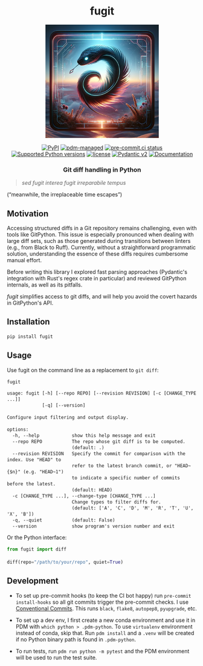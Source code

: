<div align="center">

# fugit

<img src="https://github.com/lmmx/fugit/raw/master/docs/assets/images/hero.png" alt="Fugit Logo" width=300></img>

[![PyPI](https://img.shields.io/pypi/v/fugit?logo=python&logoColor=%23cccccc)](https://pypi.org/project/fugit)
[![pdm-managed](https://img.shields.io/badge/pdm-managed-blueviolet)](https://pdm.fming.dev)
[![pre-commit.ci status](https://results.pre-commit.ci/badge/github/lmmx/fugit/master.svg)](https://results.pre-commit.ci/latest/github/lmmx/fugit/master)
[![Supported Python versions](https://img.shields.io/pypi/pyversions/fugit.svg)](https://pypi.org/project/fugit)
[![license](https://img.shields.io/github/license/lmmx/fugit.svg)](https://github.com/lmmx/fugit/blob/main/LICENSE)
[![Pydantic v2](https://img.shields.io/endpoint?url=https://raw.githubusercontent.com/pydantic/pydantic/main/docs/badge/v2.json)](https://docs.pydantic.dev/latest/contributing/#badges)
[![Documentation](https://readthedocs.org/projects/fugit/badge/?version=latest)](https://fugit.readthedocs.io/en/latest/?version=latest)

### Git diff handling in Python

</div>

> _sed fugit interea fugit irreparabile tempus_

(“meanwhile, the irreplaceable time escapes”)

## Motivation

Accessing structured diffs in a Git repository remains challenging, even with tools like GitPython.
This issue is especially pronounced when dealing with large diff sets, such as those generated
during transitions between linters (e.g., from Black to Ruff). Currently, without a straightforward
programmatic solution, understanding the essence of these diffs requires cumbersome manual effort.

Before writing this library I explored fast parsing approaches (Pydantic's integration with Rust's regex
crate in particular) and reviewed GitPython internals, as well as its pitfalls.

_fugit_ simplifies access to git diffs, and will help you avoid the covert hazards in GitPython's API.

## Installation

```py
pip install fugit
```

## Usage

Use fugit on the command line as a replacement to `git diff`:

```sh
fugit
```

```
usage: fugit [-h] [--repo REPO] [--revision REVISION] [-c [CHANGE_TYPE ...]]
             [-q] [--version]

Configure input filtering and output display.

options:
  -h, --help            show this help message and exit
  --repo REPO           The repo whose git diff is to be computed.
                        (default: .)
  --revision REVISION   Specify the commit for comparison with the index. Use "HEAD" to
                        refer to the latest branch commit, or "HEAD~{$n}" (e.g. "HEAD~1")
                        to indicate a specific number of commits before the latest.
                        (default: HEAD)
  -c [CHANGE_TYPE ...], --change-type [CHANGE_TYPE ...]
                        Change types to filter diffs for.
                        (default: ['A', 'C', 'D', 'M', 'R', 'T', 'U', 'X', 'B'])
  -q, --quiet           (default: False)
  --version             show program's version number and exit
```

Or the Python interface:

```py
from fugit import diff

diff(repo="/path/to/your/repo", quiet=True)
```

## Development

- To set up pre-commit hooks (to keep the CI bot happy) run `pre-commit install-hooks` so all git
  commits trigger the pre-commit checks. I use [Conventional Commits](https://www.conventionalcommits.org/en/v1.0.0/).
  This runs `black`, `flake8`, `autopep8`, `pyupgrade`, etc.

- To set up a dev env, I first create a new conda environment and use it in PDM with `which python > .pdm-python`.
  To use `virtualenv` environment instead of conda, skip that. Run `pdm install` and a `.venv` will be created if no
  Python binary path is found in `.pdm-python`.

- To run tests, run `pdm run python -m pytest` and the PDM environment will be used to run the test suite.
